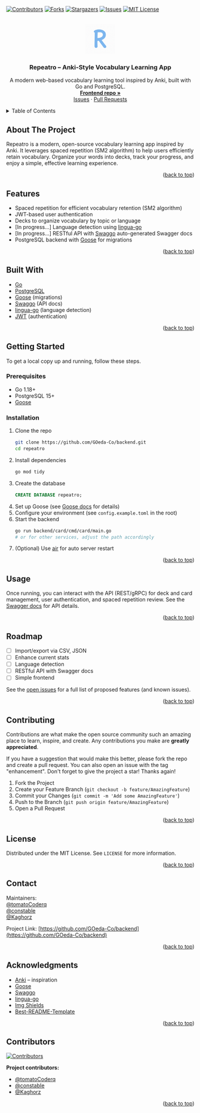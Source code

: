 <!-- Improved compatibility of back to top link: See: https://github.com/othneildrew/Best-README-Template/pull/73 -->
<a id="readme-top"></a>

<!-- PROJECT SHIELDS -->
[![Contributors][contributors-shield]][contributors-url]
[![Forks][forks-shield]][forks-url]
[![Stargazers][stars-shield]][stars-url]
[![Issues][issues-shield]][issues-url]
[![MIT License][license-shield]][license-url]

<!-- PROJECT LOGO -->
<br />
<div align="center">
  <a href="https://github.com/GOeda-Co/backend">
    <img src="Logo.png" alt="Logo" width="80" height="80">
  </a>
  <h3 align="center">Repeatro – Anki-Style Vocabulary Learning App</h3>
  <p align="center">
    A modern web-based vocabulary learning tool inspired by Anki, built with Go and PostgreSQL.<br />
    <a href="https://github.com/GOeda-Co/frontend"><strong>Frontend repo »</strong></a>
    <br />
    <a href="https://github.com/GOeda-Co/backend/issues">Issues</a>
    &middot;
    <a href="https://github.com/GOeda-Co/backend/pulls">Pull Requests</a>
  </p>
</div>

<!-- TABLE OF CONTENTS -->
<details>
  <summary>Table of Contents</summary>
  <ol>
    <li><a href="#about-the-project">About The Project</a></li>
    <li><a href="#features">Features</a></li>
    <li><a href="#built-with">Built With</a></li>
    <li><a href="#getting-started">Getting Started</a></li>
    <li><a href="#usage">Usage</a></li>
    <li><a href="#roadmap">Roadmap</a></li>
    <li><a href="#contributing">Contributing</a></li>
    <li><a href="#license">License</a></li>
    <li><a href="#contact">Contact</a></li>
    <li><a href="#acknowledgments">Acknowledgments</a></li>
    <li><a href="#contributors">Contributors</a></li>
  </ol>
</details>

<!-- ABOUT THE PROJECT -->
## About The Project

Repeatro is a modern, open-source vocabulary learning app inspired by Anki. It leverages spaced repetition (SM2 algorithm) to help users efficiently retain vocabulary. Organize your words into decks, track your progress, and enjoy a simple, effective learning experience.

<p align="right">(<a href="#readme-top">back to top</a>)</p>

## Features

- Spaced repetition for efficient vocabulary retention (SM2 algorithm)
- JWT-based user authentication
- Decks to organize vocabulary by topic or language
- [In progress...] Language detection using [lingua-go][lingua-go]
- [In progress...] RESTful API with [Swaggo][swaggo] auto-generated Swagger docs
- PostgreSQL backend with [Goose][goose] for migrations

<p align="right">(<a href="#readme-top">back to top</a>)</p>

## Built With

- [Go](https://go.dev/)
- [PostgreSQL](https://www.postgresql.org/)
- [Goose][goose] (migrations)
- [Swaggo][swaggo] (API docs)
- [lingua-go][lingua-go] (language detection)
- [JWT](https://jwt.io/) (authentication)

<p align="right">(<a href="#readme-top">back to top</a>)</p>

## Getting Started

To get a local copy up and running, follow these steps.

### Prerequisites

- Go 1.18+
- PostgreSQL 15+
- [Goose][goose]

### Installation

1. Clone the repo
   ```sh
   git clone https://github.com/GOeda-Co/backend.git
   cd repeatro
   ```
2. Install dependencies
   ```sh
   go mod tidy
   ```
3. Create the database
   ```sql
   CREATE DATABASE repeatro;
   ```
4. Set up Goose (see [Goose docs][goose] for details)
5. Configure your environment (see `config.example.toml` in the root)
6. Start the backend
   ```sh
   go run backend/card/cmd/card/main.go
   # or for other services, adjust the path accordingly
   ```
7. (Optional) Use [air](https://github.com/cosmtrek/air) for auto server restart

<p align="right">(<a href="#readme-top">back to top</a>)</p>

## Usage

Once running, you can interact with the API (REST/gRPC) for deck and card management, user authentication, and spaced repetition review. See the [Swagger docs](backend/repeatro/docs/swagger.yaml) for API details.

<p align="right">(<a href="#readme-top">back to top</a>)</p>

## Roadmap

- [ ] Import/export via CSV, JSON
- [ ] Enhance current stats
- [ ] Language detection
- [ ] RESTful API with Swagger docs
- [ ] Simple frontend

See the [open issues][issues-url] for a full list of proposed features (and known issues).

<p align="right">(<a href="#readme-top">back to top</a>)</p>

## Contributing

Contributions are what make the open source community such an amazing place to learn, inspire, and create. Any contributions you make are **greatly appreciated**.

If you have a suggestion that would make this better, please fork the repo and create a pull request. You can also open an issue with the tag "enhancement".
Don't forget to give the project a star! Thanks again!

1. Fork the Project
2. Create your Feature Branch (`git checkout -b feature/AmazingFeature`)
3. Commit your Changes (`git commit -m 'Add some AmazingFeature'`)
4. Push to the Branch (`git push origin feature/AmazingFeature`)
5. Open a Pull Request

<p align="right">(<a href="#readme-top">back to top</a>)</p>

## License

Distributed under the MIT License. See `LICENSE` for more information.

<p align="right">(<a href="#readme-top">back to top</a>)</p>

## Contact

Maintainers: <br>
[@tomatoCoderq](https://github.com/tomatoCoderq) <br>
[@constable](https://github.com/constable) <br>
[@Kaghorz](https://github.com/tomatoCoderq)<br>

Project Link: [https://github.com/GOeda-Co/backend](https://github.com/GOeda-Co/backend)

<p align="right">(<a href="#readme-top">back to top</a>)</p>

## Acknowledgments

- [Anki](https://apps.ankiweb.net/) – inspiration
- [Goose][goose]
- [Swaggo][swaggo]
- [lingua-go][lingua-go]
- [Img Shields](https://shields.io)
- [Best-README-Template](https://github.com/othneildrew/Best-README-Template)

<p align="right">(<a href="#readme-top">back to top</a>)</p>

## Contributors

<a href="https://github.com/GOeda-Co/backend/graphs/contributors">
  <img src="https://contrib.rocks/image?repo=GOeda-Co/backend" alt="Contributors" />
</a>

**Project contributors:**
- [@tomatoCoderq](https://github.com/tomatoCoderq)
- [@constabIe](https://github.com/constabIe)
- [@Kaghorz](https://github.com/Kaghorz)

<p align="right">(<a href="#readme-top">back to top</a>)</p>

<!-- MARKDOWN LINKS & IMAGES -->
[contributors-shield]: https://img.shields.io/github/contributors/GOeda-Co/backend.svg?style=for-the-badge
[contributors-url]: https://github.com/GOeda-Co/backend/graphs/contributors
[forks-shield]: https://img.shields.io/github/forks/GOeda-Co/backend.svg?style=for-the-badge
[forks-url]: https://github.com/GOeda-Co/backend/network/members
[stars-shield]: https://img.shields.io/github/stars/GOeda-Co/backend.svg?style=for-the-badge
[stars-url]: https://github.com/GOeda-Co/backend/stargazers
[issues-shield]: https://img.shields.io/github/issues/GOeda-Co/backend.svg?style=for-the-badge
[issues-url]: https://github.com/GOeda-Co/backend/issues
[license-shield]: https://img.shields.io/github/license/GOeda-Co/backend.svg?style=for-the-badge
[license-url]: https://github.com/GOeda-Co/backend/LICENSE
[goose]: https://github.com/pressly/goose
[swaggo]: https://github.com/swaggo/swag
[lingua-go]: https://github.com/pemistahl/lingua-go
